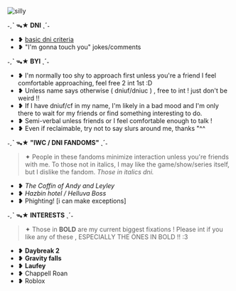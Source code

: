 ![silly](https://i.pinimg.com/originals/4d/3e/d2/4d3ed2fd7fe7afcdf9ce3aa54e318e08.gif)

**˗ˏˋ ᯓ★ DNI ˎˊ˗**
- ❥ [basic dni criteria](https://basic-dni.crd.co/) 
- ❥ "I'm gonna touch you" jokes/comments

**˗ˏˋ ᯓ★ BYI ˎˊ˗**

- ❥ I'm normally too shy to approach first unless you're a friend I feel comfortable approaching, feel free 2 int 1st :D
- ❥ Unless name says otherwise ( dniuf/dniuc ) , free to int ! just don't be weird !!
- ❥ If I have dniuf/cf in my name, I'm likely in a bad mood and I'm only there to wait for my friends or find something interesting to do.
- ❥ Semi-verbal unless friends or I feel comfortable enough to talk !
- ❥ Even if reclaimable, try not to say slurs around me, thanks "^^

**˗ˏˋ ᯓ★ "IWC / DNI FANDOMS" ˎˊ˗**
> ✦ People in these fandoms minimize interaction unless you're friends with me. To those not in italics, I may like the game/show/series itself, but I dislike the fandom. *Those in italics dni.*
- ❥ *The Coffin of Andy and Leyley*
- ❥ *Hazbin hotel / Helluva Boss*
- ❥ Phighting! [i can make exceptions]

**˗ˏˋ ᯓ★ INTERESTS ˎˊ˗**
> ✦ Those in **BOLD** are my current biggest fixations ! Please int if you like any of these , ESPECIALLY THE ONES IN BOLD !! :3
- ❥ **Daybreak 2**
- ❥ **Gravity falls**
- ❥︎ **Laufey**
- ❥︎ Chappell Roan
- ❥ Roblox
<!---
sealiiee/sealiiee is a ✨ special ✨ repository because its `README.md` (this file) appears on your GitHub profile.
You can click the Preview link to take a look at your changes.
--->
